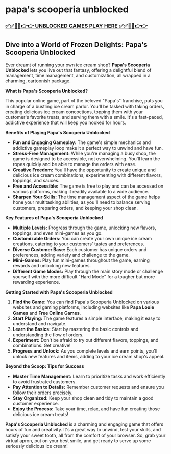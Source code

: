 # papa's scooperia unblocked

### [✅✅🔴🔴👉👉 UNBLOCKED GAMES PLAY HERE ✅✅🔴🔴👉👉](https://topstoryindia.com)

## Dive into a World of Frozen Delights: Papa's Scooperia Unblocked

Ever dreamt of running your own ice cream shop? **Papa's Scooperia Unblocked** lets you live out that fantasy, offering a delightful blend of management, time management, and customization, all wrapped in a charming, cartoonish package. 

**What is Papa's Scooperia Unblocked?**

This popular online game, part of the beloved "Papa's" franchise, puts you in charge of a bustling ice cream parlor. You'll be tasked with taking orders, creating delicious ice cream concoctions, topping them with your customer's favorite treats, and serving them with a smile.  It's a fast-paced, addictive experience that will keep you hooked for hours.

**Benefits of Playing Papa's Scooperia Unblocked**

* **Fun and Engaging Gameplay:** The game's simple mechanics and addictive gameplay loop make it a perfect way to unwind and have fun.
* **Stress-Free Management:** While you're managing a busy shop, the game is designed to be accessible, not overwhelming.  You'll learn the ropes quickly and be able to manage the orders with ease.
* **Creative Freedom:**  You'll have the opportunity to create unique and delicious ice cream combinations, experimenting with different flavors, toppings, and sauces. 
* **Free and Accessible:** The game is free to play and can be accessed on various platforms, making it readily available to a wide audience. 
* **Sharpen Your Skills:** The time management aspect of the game helps hone your multitasking abilities, as you'll need to balance serving customers, preparing orders, and keeping your shop clean.

**Key Features of Papa's Scooperia Unblocked**

* **Multiple Levels:** Progress through the game, unlocking new flavors, toppings, and even mini-games as you go.
* **Customizable Orders:** You can create your own unique ice cream creations, catering to your customers' tastes and preferences.
* **Diverse Customer Base:** Each customer has unique orders and preferences, adding variety and challenge to the game. 
* **Mini-Games:** Play fun mini-games throughout the game, earning rewards and unlocking new features.
* **Different Game Modes:**  Play through the main story mode or challenge yourself with the more difficult "Hard Mode" for a tougher but more rewarding experience.

**Getting Started with Papa's Scooperia Unblocked**

1. **Find the Game:** You can find Papa's Scooperia Unblocked on various websites and gaming platforms, including websites like **Papa Louie Games** and **Free Online Games**. 
2. **Start Playing:** The game features a simple interface, making it easy to understand and navigate. 
3. **Learn the Basics:**  Start by mastering the basic controls and understanding the flow of orders. 
4. **Experiment:**  Don't be afraid to try out different flavors, toppings, and combinations. Get creative!
5. **Progress and Unlock:** As you complete levels and earn points, you'll unlock new features and items, adding to your ice cream shop's appeal.

**Beyond the Scoop: Tips for Success**

* **Master Time Management:**  Learn to prioritize tasks and work efficiently to avoid frustrated customers.
* **Pay Attention to Details:**  Remember customer requests and ensure you follow their orders precisely.
* **Stay Organized:** Keep your shop clean and tidy to maintain a good customer experience.
* **Enjoy the Process:** Take your time, relax, and have fun creating those delicious ice cream treats!

**Papa's Scooperia Unblocked** is a charming and engaging game that offers hours of fun and creativity. It's a great way to unwind, test your skills, and satisfy your sweet tooth, all from the comfort of your browser. So, grab your virtual apron, put on your best smile, and get ready to serve up some seriously delicious ice cream!
